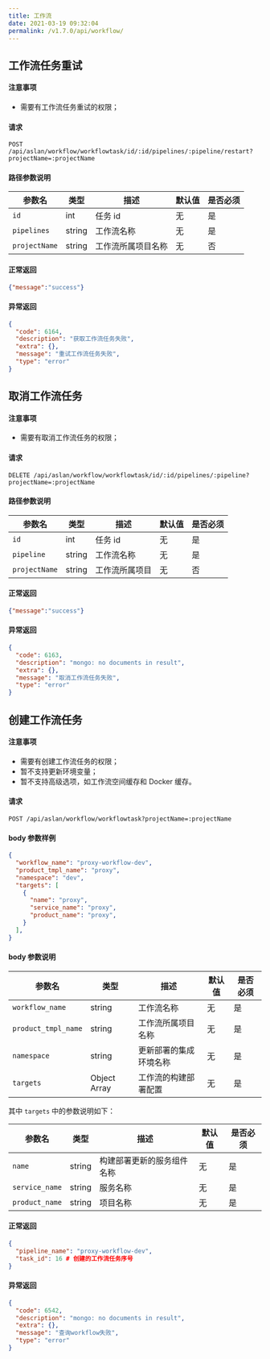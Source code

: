 ```yaml
---
title: 工作流
date: 2021-03-19 09:32:04
permalink: /v1.7.0/api/workflow/
---
```


## 工作流任务重试

#### 注意事项

- 需要有工作流任务重试的权限；

#### 请求

```
POST /api/aslan/workflow/workflowtask/id/:id/pipelines/:pipeline/restart?projectName=:projectName
```

#### 路径参数说明

|参数名|类型|描述|默认值|是否必须|
|---|---|---|---|---|
|`id`|int|任务 id|无|是|
|`pipelines`|string|工作流名称|无|是|
|`projectName`|string|工作流所属项目名称|无|否|

#### 正常返回

```json
{"message":"success"}
```

#### 异常返回
```json
{
  "code": 6164,
  "description": "获取工作流任务失败",
  "extra": {},
  "message": "重试工作流任务失败",
  "type": "error"
}
```

## 取消工作流任务

#### 注意事项

- 需要有取消工作流任务的权限；

#### 请求

```
DELETE /api/aslan/workflow/workflowtask/id/:id/pipelines/:pipeline?projectName=:projectName
```

#### 路径参数说明

|参数名|类型|描述|默认值|是否必须|
|---|---|---|---|---|
|`id`|int|任务 id|无|是|
|`pipeline`|string|工作流名称|无|是|
|`projectName`|string|工作流所属项目|无|否|

#### 正常返回

```json
{"message":"success"}
```

#### 异常返回
```json
{
  "code": 6163,
  "description": "mongo: no documents in result",
  "extra": {},
  "message": "取消工作流任务失败",
  "type": "error"
}
```
## 创建工作流任务

#### 注意事项

- 需要有创建工作流任务的权限；
- 暂不支持更新环境变量；
- 暂不支持高级选项，如工作流空间缓存和 Docker 缓存。


#### 请求

```
POST /api/aslan/workflow/workflowtask?projectName=:projectName
```

#### body 参数样例

```json
{
  "workflow_name": "proxy-workflow-dev",
  "product_tmpl_name": "proxy",
  "namespace": "dev",
  "targets": [
    {
      "name": "proxy",
      "service_name": "proxy",
      "product_name": "proxy",
    }
  ],
}
```

#### body 参数说明

|参数名|类型|描述|默认值|是否必须|
|---|---|---|---|---|
|`workflow_name`|string|工作流名称|无|是|
|`product_tmpl_name`|string|工作流所属项目名称|无|是|
|`namespace`|string|更新部署的集成环境名称|无|是|
|`targets`|Object Array|工作流的构建部署配置|无|是|

其中 `targets` 中的参数说明如下：

|参数名|类型|描述|默认值|是否必须|
|---|---|---|---|---|
|`name`|string|构建部署更新的服务组件名称|无|是|
|`service_name`|string|服务名称|无|是|
|`product_name`|string|项目名称|无|是|

#### 正常返回

```json
{
  "pipeline_name": "proxy-workflow-dev",
  "task_id": 16 # 创建的工作流任务序号
}
```

#### 异常返回

```json
{
  "code": 6542,
  "description": "mongo: no documents in result",
  "extra": {},
  "message": "查询workflow失败",
  "type": "error"
}
```
